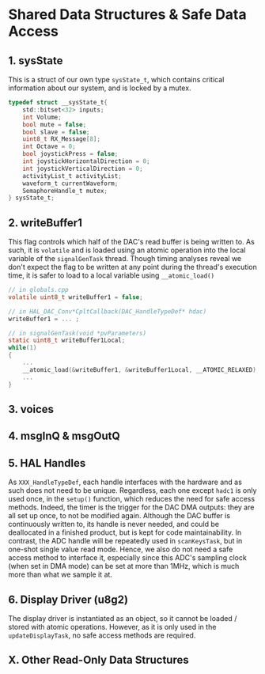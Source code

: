 # Shared Data Structures & Safe Data Access

## 1. sysState
This is a struct of our own type ```sysState_t```, which contains critical information about our system, and is locked by a mutex.

```c
typedef struct __sysState_t{
    std::bitset<32> inputs;
    int Volume;
    bool mute = false;
    bool slave = false;
    uint8_t RX_Message[8];   
    int Octave = 0;
    bool joystickPress = false;
    int joystickHorizontalDirection = 0;
    int joystickVerticalDirection = 0;
    activityList_t activityList;
    waveform_t currentWaveform;
    SemaphoreHandle_t mutex;
} sysState_t;
```

## 2. writeBuffer1
This flag controls which half of the DAC's read buffer is being written to. As such, it is `volatile` and is loaded using an atomic operation into the local variable of the `signalGenTask` thread. Though timing analyses reveal we don't expect the flag to be written at any point during the thread's execution time, it is safer to load to a local variable using `__atomic_load()`

```c
// in globals.cpp
volatile uint8_t writeBuffer1 = false;

// in HAL_DAC_Conv*CpltCallback(DAC_HandleTypeDef* hdac)
writeBuffer1 = ... ;

// in signalGenTask(void *pvParameters)
static uint8_t writeBuffer1Local;
while(1)
{
    ...
    __atomic_load(&writeBuffer1, &writeBuffer1Local, __ATOMIC_RELAXED);
    ...
}

```

## 3. voices

## 4. msgInQ & msgOutQ

## 5. HAL Handles
As `XXX_HandleTypeDef`, each handle interfaces with the hardware and as such does not need to be unique. Regardless, each one except `hadc1` is only used once, in the `setup()` function, which reduces the need for safe access methods. Indeed, the timer is the trigger for the DAC DMA outputs: they are all set up once, to not be modified again. Although the DAC buffer is continuously written to, its handle is never needed, and could be deallocated in a finished product, but is kept for code maintainability.
In contrast, the ADC handle will be repeatedly used in `scanKeysTask`, but in one-shot single value read mode. Hence, we also do not need a safe access method to interface it, especially since this ADC's sampling clock (when set in DMA mode) can be set at more than 1MHz, which is much more than what we sample it at.

## 6. Display Driver (u8g2)
The display driver is instantiated as an object, so it cannot be loaded / stored with atomic operations. However, as it is only used in the `updateDisplayTask`, no safe access methods are required.

## X. Other Read-Only Data Structures